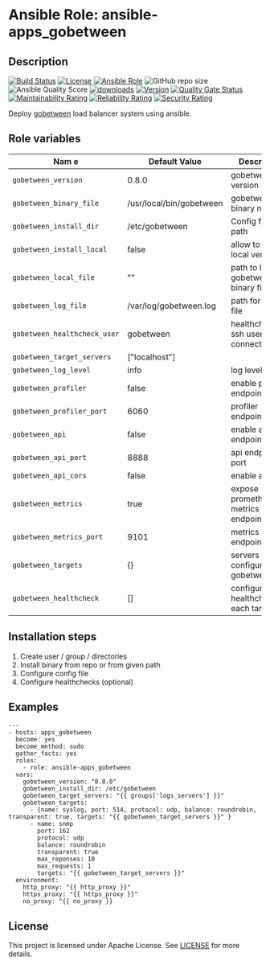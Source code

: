# Ansible Role: ansible-apps_gobetween


## Description

[![Build Status](https://travis-ci.com/lotusnoir/ansible-apps_gobetween.svg?branch=master?style=flat)](https://travis-ci.com/lotusnoir/ansible-apps_gobetween)
[![License](https://img.shields.io/badge/license-Apache--2.0-brightgreen?style=flat)](https://opensource.org/licenses/Apache-2.0)
[![Ansible Role](https://img.shields.io/badge/galaxy-apps_gobetween-purple?style=flat)](https://galaxy.ansible.com/lotusnoir/apps_gobetween)
![GitHub repo size](https://img.shields.io/github/repo-size/lotusnoir/ansible-apps_gobetween?color=orange&style=flat)
![Ansible Quality Score](https://img.shields.io/ansible/quality/52300)
[![downloads](https://img.shields.io/ansible/role/d/52300)](https://galaxy.ansible.com/lotusnoir/apps_gobetween)
[![Version](https://img.shields.io/github/release/lotusnoir/ansible-apps_gobetween.svg)](https://github.com/lotusnoir/ansible-apps_gobetween/releases/)
[![Quality Gate Status](https://sonarcloud.io/api/project_badges/measure?project=lotusnoir_ansible-apps_gobetween&metric=alert_status)](https://sonarcloud.io/dashboard?id=lotusnoir_ansible-apps_gobetween)
[![Maintainability Rating](https://sonarcloud.io/api/project_badges/measure?project=lotusnoir_ansible-apps_gobetween&metric=sqale_rating)](https://sonarcloud.io/dashboard?id=lotusnoir_ansible-apps_gobetween)
[![Reliability Rating](https://sonarcloud.io/api/project_badges/measure?project=lotusnoir_ansible-apps_gobetween&metric=reliability_rating)](https://sonarcloud.io/dashboard?id=lotusnoir_ansible-apps_gobetween)
[![Security Rating](https://sonarcloud.io/api/project_badges/measure?project=lotusnoir_ansible-apps_gobetween&metric=security_rating)](https://sonarcloud.io/dashboard?id=lotusnoir_ansible-apps_gobetween)

Deploy [gobetween](https://github.com/yyyar/gobetween/releases) load balancer system using ansible.


## Role variables

| Nam e                         | Default Value            | Description                        |
| ----------------------------- | ------------------------ | -----------------------------------|
| `gobetween_version`           | 0.8.0                    | gobetween version |
| `gobetween_binary_file`       | /usr/local/bin/gobetween | gobetween binary name|
| `gobetween_install_dir`       | /etc/gobetween           | Config files path |
| `gobetween_install_local`     | false                    | allow to install a local version |
| `gobetween_local_file`        | ""                       | path to local gobetween binary file |
| `gobetween_log_file`          | /var/log/gobetween.log   | path for the log file|
| `gobetween_healthcheck_user`  | gobetween                | healthcheck ssh user to connect targets|
| `gobetween_target_servers`    | ["localhost"]            | |
| `gobetween_log_level`         | info                     | log level |
| `gobetween_profiler`          | false                    | enable profiler endpoint |
| `gobetween_profiler_port`     | 6060                     | profiler endpoint port|
| `gobetween_api`               | false                    | enable api endpoint |
| `gobetween_api_port`          | 8888                     | api endpoint port |
| `gobetween_api_cors`          | false                    | enable api cors |
| `gobetween_metrics`           | true                     | expose prometheus metrics endpoint |
| `gobetween_metrics_port`      | 9101                     | metrics endpoint port |
| `gobetween_targets`           | {}                       | servers to configure on gobetween.toml |
| `gobetween_healthcheck`       | []                       | configure healthcheck for each target |

## Installation steps

1. Create user / group / directories
2. Install binary from repo or from given path
3. Configure config file
4. Configure healthchecks (optional)

## Examples

	---
	- hosts: apps_gobetween
	  become: yes
	  become_method: sudo
	  gather_facts: yes
	  roles:
	    - role: ansible-apps_gobetween
	  vars:
	    gobetween_version: "0.8.0"
	    gobetween_install_dir: /etc/gobetween
        gobetween_target_servers: "{{ groups['logs_servers'] }}"
        gobetween_targets:
          - {name: syslog, port: 514, protocol: udp, balance: roundrobin, transparent: true, targets: "{{ gobetween_target_servers }}" }
          - name: snmp
            port: 162
            protocol: udp
            balance: roundrobin
            transparent: true
            max_reponses: 10
            max_requests: 1
            targets: "{{ gobetween_target_servers }}"
	  environment: 
	    http_proxy: "{{ http_proxy }}"
	    https_proxy: "{{ https_proxy }}"
	    no_proxy: "{{ no_proxy }}

## License

This project is licensed under Apache License. See [LICENSE](/LICENSE) for more details.
